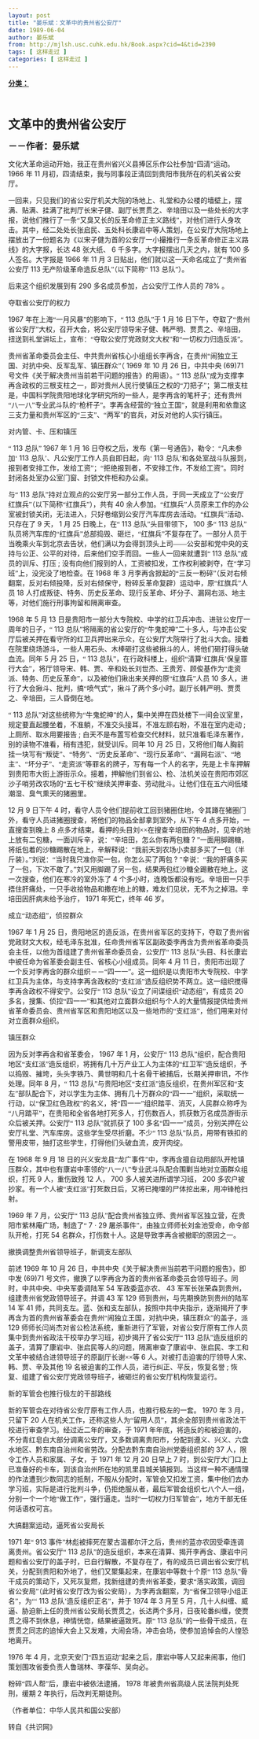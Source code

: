 ```yaml
---
layout: post
title: "晏乐斌：文革中的贵州省公安厅"
date: 1989-06-04
author: 晏乐斌
from: http://mjlsh.usc.cuhk.edu.hk/Book.aspx?cid=4&tid=2390
tags: [ 这样走过 ]
categories: [ 这样走过 ]
---
```


<div style="margin: 15px 10px 10px 0px;">
 <div>
  <span id="ctl00_ContentPlaceHolder1_chapter1_SubjectLabel" style="font-weight:bold;text-decoration:underline;">
   分类：
  </span>
 </div>
 <!--[if gte mso 9]><xml>
 <o:OfficeDocumentSettings>
  <o:AllowPNG/>
 </o:OfficeDocumentSettings>
</xml><![endif]-->
 <!--[if gte mso 9]><xml>
 <w:WordDocument>
  <w:View>Normal</w:View>
  <w:Zoom>0</w:Zoom>
  <w:TrackMoves/>
  <w:TrackFormatting/>
  <w:PunctuationKerning/>
  <w:ValidateAgainstSchemas/>
  <w:SaveIfXMLInvalid>false</w:SaveIfXMLInvalid>
  <w:IgnoreMixedContent>false</w:IgnoreMixedContent>
  <w:AlwaysShowPlaceholderText>false</w:AlwaysShowPlaceholderText>
  <w:DoNotPromoteQF/>
  <w:LidThemeOther>EN-US</w:LidThemeOther>
  <w:LidThemeAsian>JA</w:LidThemeAsian>
  <w:LidThemeComplexScript>X-NONE</w:LidThemeComplexScript>
  <w:Compatibility>
   <w:BreakWrappedTables/>
   <w:SnapToGridInCell/>
   <w:WrapTextWithPunct/>
   <w:UseAsianBreakRules/>
   <w:DontGrowAutofit/>
   <w:SplitPgBreakAndParaMark/>
   <w:EnableOpenTypeKerning/>
   <w:DontFlipMirrorIndents/>
   <w:OverrideTableStyleHps/>
   <w:UseFELayout/>
  </w:Compatibility>
  <m:mathPr>
   <m:mathFont m:val="Cambria Math"/>
   <m:brkBin m:val="before"/>
   <m:brkBinSub m:val="&#45;-"/>
   <m:smallFrac m:val="off"/>
   <m:dispDef/>
   <m:lMargin m:val="0"/>
   <m:rMargin m:val="0"/>
   <m:defJc m:val="centerGroup"/>
   <m:wrapIndent m:val="1440"/>
   <m:intLim m:val="subSup"/>
   <m:naryLim m:val="undOvr"/>
  </m:mathPr></w:WordDocument>
</xml><![endif]-->
 <!--[if gte mso 9]><xml>
 <w:LatentStyles DefLockedState="false" DefUnhideWhenUsed="true"
  DefSemiHidden="true" DefQFormat="false" DefPriority="99"
  LatentStyleCount="276">
  <w:LsdException Locked="false" Priority="0" SemiHidden="false"
   UnhideWhenUsed="false" QFormat="true" Name="Normal"/>
  <w:LsdException Locked="false" Priority="9" SemiHidden="false"
   UnhideWhenUsed="false" QFormat="true" Name="heading 1"/>
  <w:LsdException Locked="false" Priority="9" QFormat="true" Name="heading 2"/>
  <w:LsdException Locked="false" Priority="9" QFormat="true" Name="heading 3"/>
  <w:LsdException Locked="false" Priority="9" QFormat="true" Name="heading 4"/>
  <w:LsdException Locked="false" Priority="9" QFormat="true" Name="heading 5"/>
  <w:LsdException Locked="false" Priority="9" QFormat="true" Name="heading 6"/>
  <w:LsdException Locked="false" Priority="9" QFormat="true" Name="heading 7"/>
  <w:LsdException Locked="false" Priority="9" QFormat="true" Name="heading 8"/>
  <w:LsdException Locked="false" Priority="9" QFormat="true" Name="heading 9"/>
  <w:LsdException Locked="false" Priority="39" Name="toc 1"/>
  <w:LsdException Locked="false" Priority="39" Name="toc 2"/>
  <w:LsdException Locked="false" Priority="39" Name="toc 3"/>
  <w:LsdException Locked="false" Priority="39" Name="toc 4"/>
  <w:LsdException Locked="false" Priority="39" Name="toc 5"/>
  <w:LsdException Locked="false" Priority="39" Name="toc 6"/>
  <w:LsdException Locked="false" Priority="39" Name="toc 7"/>
  <w:LsdException Locked="false" Priority="39" Name="toc 8"/>
  <w:LsdException Locked="false" Priority="39" Name="toc 9"/>
  <w:LsdException Locked="false" Priority="35" QFormat="true" Name="caption"/>
  <w:LsdException Locked="false" Priority="10" SemiHidden="false"
   UnhideWhenUsed="false" QFormat="true" Name="Title"/>
  <w:LsdException Locked="false" Priority="0" Name="Default Paragraph Font"/>
  <w:LsdException Locked="false" Priority="11" SemiHidden="false"
   UnhideWhenUsed="false" QFormat="true" Name="Subtitle"/>
  <w:LsdException Locked="false" Priority="22" SemiHidden="false"
   UnhideWhenUsed="false" QFormat="true" Name="Strong"/>
  <w:LsdException Locked="false" Priority="20" SemiHidden="false"
   UnhideWhenUsed="false" QFormat="true" Name="Emphasis"/>
  <w:LsdException Locked="false" Priority="59" SemiHidden="false"
   UnhideWhenUsed="false" Name="Table Grid"/>
  <w:LsdException Locked="false" UnhideWhenUsed="false" Name="Placeholder Text"/>
  <w:LsdException Locked="false" Priority="1" SemiHidden="false"
   UnhideWhenUsed="false" QFormat="true" Name="No Spacing"/>
  <w:LsdException Locked="false" Priority="60" SemiHidden="false"
   UnhideWhenUsed="false" Name="Light Shading"/>
  <w:LsdException Locked="false" Priority="61" SemiHidden="false"
   UnhideWhenUsed="false" Name="Light List"/>
  <w:LsdException Locked="false" Priority="62" SemiHidden="false"
   UnhideWhenUsed="false" Name="Light Grid"/>
  <w:LsdException Locked="false" Priority="63" SemiHidden="false"
   UnhideWhenUsed="false" Name="Medium Shading 1"/>
  <w:LsdException Locked="false" Priority="64" SemiHidden="false"
   UnhideWhenUsed="false" Name="Medium Shading 2"/>
  <w:LsdException Locked="false" Priority="65" SemiHidden="false"
   UnhideWhenUsed="false" Name="Medium List 1"/>
  <w:LsdException Locked="false" Priority="66" SemiHidden="false"
   UnhideWhenUsed="false" Name="Medium List 2"/>
  <w:LsdException Locked="false" Priority="67" SemiHidden="false"
   UnhideWhenUsed="false" Name="Medium Grid 1"/>
  <w:LsdException Locked="false" Priority="68" SemiHidden="false"
   UnhideWhenUsed="false" Name="Medium Grid 2"/>
  <w:LsdException Locked="false" Priority="69" SemiHidden="false"
   UnhideWhenUsed="false" Name="Medium Grid 3"/>
  <w:LsdException Locked="false" Priority="70" SemiHidden="false"
   UnhideWhenUsed="false" Name="Dark List"/>
  <w:LsdException Locked="false" Priority="71" SemiHidden="false"
   UnhideWhenUsed="false" Name="Colorful Shading"/>
  <w:LsdException Locked="false" Priority="72" SemiHidden="false"
   UnhideWhenUsed="false" Name="Colorful List"/>
  <w:LsdException Locked="false" Priority="73" SemiHidden="false"
   UnhideWhenUsed="false" Name="Colorful Grid"/>
  <w:LsdException Locked="false" Priority="60" SemiHidden="false"
   UnhideWhenUsed="false" Name="Light Shading Accent 1"/>
  <w:LsdException Locked="false" Priority="61" SemiHidden="false"
   UnhideWhenUsed="false" Name="Light List Accent 1"/>
  <w:LsdException Locked="false" Priority="62" SemiHidden="false"
   UnhideWhenUsed="false" Name="Light Grid Accent 1"/>
  <w:LsdException Locked="false" Priority="63" SemiHidden="false"
   UnhideWhenUsed="false" Name="Medium Shading 1 Accent 1"/>
  <w:LsdException Locked="false" Priority="64" SemiHidden="false"
   UnhideWhenUsed="false" Name="Medium Shading 2 Accent 1"/>
  <w:LsdException Locked="false" Priority="65" SemiHidden="false"
   UnhideWhenUsed="false" Name="Medium List 1 Accent 1"/>
  <w:LsdException Locked="false" UnhideWhenUsed="false" Name="Revision"/>
  <w:LsdException Locked="false" Priority="34" SemiHidden="false"
   UnhideWhenUsed="false" QFormat="true" Name="List Paragraph"/>
  <w:LsdException Locked="false" Priority="29" SemiHidden="false"
   UnhideWhenUsed="false" QFormat="true" Name="Quote"/>
  <w:LsdException Locked="false" Priority="30" SemiHidden="false"
   UnhideWhenUsed="false" QFormat="true" Name="Intense Quote"/>
  <w:LsdException Locked="false" Priority="66" SemiHidden="false"
   UnhideWhenUsed="false" Name="Medium List 2 Accent 1"/>
  <w:LsdException Locked="false" Priority="67" SemiHidden="false"
   UnhideWhenUsed="false" Name="Medium Grid 1 Accent 1"/>
  <w:LsdException Locked="false" Priority="68" SemiHidden="false"
   UnhideWhenUsed="false" Name="Medium Grid 2 Accent 1"/>
  <w:LsdException Locked="false" Priority="69" SemiHidden="false"
   UnhideWhenUsed="false" Name="Medium Grid 3 Accent 1"/>
  <w:LsdException Locked="false" Priority="70" SemiHidden="false"
   UnhideWhenUsed="false" Name="Dark List Accent 1"/>
  <w:LsdException Locked="false" Priority="71" SemiHidden="false"
   UnhideWhenUsed="false" Name="Colorful Shading Accent 1"/>
  <w:LsdException Locked="false" Priority="72" SemiHidden="false"
   UnhideWhenUsed="false" Name="Colorful List Accent 1"/>
  <w:LsdException Locked="false" Priority="73" SemiHidden="false"
   UnhideWhenUsed="false" Name="Colorful Grid Accent 1"/>
  <w:LsdException Locked="false" Priority="60" SemiHidden="false"
   UnhideWhenUsed="false" Name="Light Shading Accent 2"/>
  <w:LsdException Locked="false" Priority="61" SemiHidden="false"
   UnhideWhenUsed="false" Name="Light List Accent 2"/>
  <w:LsdException Locked="false" Priority="62" SemiHidden="false"
   UnhideWhenUsed="false" Name="Light Grid Accent 2"/>
  <w:LsdException Locked="false" Priority="63" SemiHidden="false"
   UnhideWhenUsed="false" Name="Medium Shading 1 Accent 2"/>
  <w:LsdException Locked="false" Priority="64" SemiHidden="false"
   UnhideWhenUsed="false" Name="Medium Shading 2 Accent 2"/>
  <w:LsdException Locked="false" Priority="65" SemiHidden="false"
   UnhideWhenUsed="false" Name="Medium List 1 Accent 2"/>
  <w:LsdException Locked="false" Priority="66" SemiHidden="false"
   UnhideWhenUsed="false" Name="Medium List 2 Accent 2"/>
  <w:LsdException Locked="false" Priority="67" SemiHidden="false"
   UnhideWhenUsed="false" Name="Medium Grid 1 Accent 2"/>
  <w:LsdException Locked="false" Priority="68" SemiHidden="false"
   UnhideWhenUsed="false" Name="Medium Grid 2 Accent 2"/>
  <w:LsdException Locked="false" Priority="69" SemiHidden="false"
   UnhideWhenUsed="false" Name="Medium Grid 3 Accent 2"/>
  <w:LsdException Locked="false" Priority="70" SemiHidden="false"
   UnhideWhenUsed="false" Name="Dark List Accent 2"/>
  <w:LsdException Locked="false" Priority="71" SemiHidden="false"
   UnhideWhenUsed="false" Name="Colorful Shading Accent 2"/>
  <w:LsdException Locked="false" Priority="72" SemiHidden="false"
   UnhideWhenUsed="false" Name="Colorful List Accent 2"/>
  <w:LsdException Locked="false" Priority="73" SemiHidden="false"
   UnhideWhenUsed="false" Name="Colorful Grid Accent 2"/>
  <w:LsdException Locked="false" Priority="60" SemiHidden="false"
   UnhideWhenUsed="false" Name="Light Shading Accent 3"/>
  <w:LsdException Locked="false" Priority="61" SemiHidden="false"
   UnhideWhenUsed="false" Name="Light List Accent 3"/>
  <w:LsdException Locked="false" Priority="62" SemiHidden="false"
   UnhideWhenUsed="false" Name="Light Grid Accent 3"/>
  <w:LsdException Locked="false" Priority="63" SemiHidden="false"
   UnhideWhenUsed="false" Name="Medium Shading 1 Accent 3"/>
  <w:LsdException Locked="false" Priority="64" SemiHidden="false"
   UnhideWhenUsed="false" Name="Medium Shading 2 Accent 3"/>
  <w:LsdException Locked="false" Priority="65" SemiHidden="false"
   UnhideWhenUsed="false" Name="Medium List 1 Accent 3"/>
  <w:LsdException Locked="false" Priority="66" SemiHidden="false"
   UnhideWhenUsed="false" Name="Medium List 2 Accent 3"/>
  <w:LsdException Locked="false" Priority="67" SemiHidden="false"
   UnhideWhenUsed="false" Name="Medium Grid 1 Accent 3"/>
  <w:LsdException Locked="false" Priority="68" SemiHidden="false"
   UnhideWhenUsed="false" Name="Medium Grid 2 Accent 3"/>
  <w:LsdException Locked="false" Priority="69" SemiHidden="false"
   UnhideWhenUsed="false" Name="Medium Grid 3 Accent 3"/>
  <w:LsdException Locked="false" Priority="70" SemiHidden="false"
   UnhideWhenUsed="false" Name="Dark List Accent 3"/>
  <w:LsdException Locked="false" Priority="71" SemiHidden="false"
   UnhideWhenUsed="false" Name="Colorful Shading Accent 3"/>
  <w:LsdException Locked="false" Priority="72" SemiHidden="false"
   UnhideWhenUsed="false" Name="Colorful List Accent 3"/>
  <w:LsdException Locked="false" Priority="73" SemiHidden="false"
   UnhideWhenUsed="false" Name="Colorful Grid Accent 3"/>
  <w:LsdException Locked="false" Priority="60" SemiHidden="false"
   UnhideWhenUsed="false" Name="Light Shading Accent 4"/>
  <w:LsdException Locked="false" Priority="61" SemiHidden="false"
   UnhideWhenUsed="false" Name="Light List Accent 4"/>
  <w:LsdException Locked="false" Priority="62" SemiHidden="false"
   UnhideWhenUsed="false" Name="Light Grid Accent 4"/>
  <w:LsdException Locked="false" Priority="63" SemiHidden="false"
   UnhideWhenUsed="false" Name="Medium Shading 1 Accent 4"/>
  <w:LsdException Locked="false" Priority="64" SemiHidden="false"
   UnhideWhenUsed="false" Name="Medium Shading 2 Accent 4"/>
  <w:LsdException Locked="false" Priority="65" SemiHidden="false"
   UnhideWhenUsed="false" Name="Medium List 1 Accent 4"/>
  <w:LsdException Locked="false" Priority="66" SemiHidden="false"
   UnhideWhenUsed="false" Name="Medium List 2 Accent 4"/>
  <w:LsdException Locked="false" Priority="67" SemiHidden="false"
   UnhideWhenUsed="false" Name="Medium Grid 1 Accent 4"/>
  <w:LsdException Locked="false" Priority="68" SemiHidden="false"
   UnhideWhenUsed="false" Name="Medium Grid 2 Accent 4"/>
  <w:LsdException Locked="false" Priority="69" SemiHidden="false"
   UnhideWhenUsed="false" Name="Medium Grid 3 Accent 4"/>
  <w:LsdException Locked="false" Priority="70" SemiHidden="false"
   UnhideWhenUsed="false" Name="Dark List Accent 4"/>
  <w:LsdException Locked="false" Priority="71" SemiHidden="false"
   UnhideWhenUsed="false" Name="Colorful Shading Accent 4"/>
  <w:LsdException Locked="false" Priority="72" SemiHidden="false"
   UnhideWhenUsed="false" Name="Colorful List Accent 4"/>
  <w:LsdException Locked="false" Priority="73" SemiHidden="false"
   UnhideWhenUsed="false" Name="Colorful Grid Accent 4"/>
  <w:LsdException Locked="false" Priority="60" SemiHidden="false"
   UnhideWhenUsed="false" Name="Light Shading Accent 5"/>
  <w:LsdException Locked="false" Priority="61" SemiHidden="false"
   UnhideWhenUsed="false" Name="Light List Accent 5"/>
  <w:LsdException Locked="false" Priority="62" SemiHidden="false"
   UnhideWhenUsed="false" Name="Light Grid Accent 5"/>
  <w:LsdException Locked="false" Priority="63" SemiHidden="false"
   UnhideWhenUsed="false" Name="Medium Shading 1 Accent 5"/>
  <w:LsdException Locked="false" Priority="64" SemiHidden="false"
   UnhideWhenUsed="false" Name="Medium Shading 2 Accent 5"/>
  <w:LsdException Locked="false" Priority="65" SemiHidden="false"
   UnhideWhenUsed="false" Name="Medium List 1 Accent 5"/>
  <w:LsdException Locked="false" Priority="66" SemiHidden="false"
   UnhideWhenUsed="false" Name="Medium List 2 Accent 5"/>
  <w:LsdException Locked="false" Priority="67" SemiHidden="false"
   UnhideWhenUsed="false" Name="Medium Grid 1 Accent 5"/>
  <w:LsdException Locked="false" Priority="68" SemiHidden="false"
   UnhideWhenUsed="false" Name="Medium Grid 2 Accent 5"/>
  <w:LsdException Locked="false" Priority="69" SemiHidden="false"
   UnhideWhenUsed="false" Name="Medium Grid 3 Accent 5"/>
  <w:LsdException Locked="false" Priority="70" SemiHidden="false"
   UnhideWhenUsed="false" Name="Dark List Accent 5"/>
  <w:LsdException Locked="false" Priority="71" SemiHidden="false"
   UnhideWhenUsed="false" Name="Colorful Shading Accent 5"/>
  <w:LsdException Locked="false" Priority="72" SemiHidden="false"
   UnhideWhenUsed="false" Name="Colorful List Accent 5"/>
  <w:LsdException Locked="false" Priority="73" SemiHidden="false"
   UnhideWhenUsed="false" Name="Colorful Grid Accent 5"/>
  <w:LsdException Locked="false" Priority="60" SemiHidden="false"
   UnhideWhenUsed="false" Name="Light Shading Accent 6"/>
  <w:LsdException Locked="false" Priority="61" SemiHidden="false"
   UnhideWhenUsed="false" Name="Light List Accent 6"/>
  <w:LsdException Locked="false" Priority="62" SemiHidden="false"
   UnhideWhenUsed="false" Name="Light Grid Accent 6"/>
  <w:LsdException Locked="false" Priority="63" SemiHidden="false"
   UnhideWhenUsed="false" Name="Medium Shading 1 Accent 6"/>
  <w:LsdException Locked="false" Priority="64" SemiHidden="false"
   UnhideWhenUsed="false" Name="Medium Shading 2 Accent 6"/>
  <w:LsdException Locked="false" Priority="65" SemiHidden="false"
   UnhideWhenUsed="false" Name="Medium List 1 Accent 6"/>
  <w:LsdException Locked="false" Priority="66" SemiHidden="false"
   UnhideWhenUsed="false" Name="Medium List 2 Accent 6"/>
  <w:LsdException Locked="false" Priority="67" SemiHidden="false"
   UnhideWhenUsed="false" Name="Medium Grid 1 Accent 6"/>
  <w:LsdException Locked="false" Priority="68" SemiHidden="false"
   UnhideWhenUsed="false" Name="Medium Grid 2 Accent 6"/>
  <w:LsdException Locked="false" Priority="69" SemiHidden="false"
   UnhideWhenUsed="false" Name="Medium Grid 3 Accent 6"/>
  <w:LsdException Locked="false" Priority="70" SemiHidden="false"
   UnhideWhenUsed="false" Name="Dark List Accent 6"/>
  <w:LsdException Locked="false" Priority="71" SemiHidden="false"
   UnhideWhenUsed="false" Name="Colorful Shading Accent 6"/>
  <w:LsdException Locked="false" Priority="72" SemiHidden="false"
   UnhideWhenUsed="false" Name="Colorful List Accent 6"/>
  <w:LsdException Locked="false" Priority="73" SemiHidden="false"
   UnhideWhenUsed="false" Name="Colorful Grid Accent 6"/>
  <w:LsdException Locked="false" Priority="19" SemiHidden="false"
   UnhideWhenUsed="false" QFormat="true" Name="Subtle Emphasis"/>
  <w:LsdException Locked="false" Priority="21" SemiHidden="false"
   UnhideWhenUsed="false" QFormat="true" Name="Intense Emphasis"/>
  <w:LsdException Locked="false" Priority="31" SemiHidden="false"
   UnhideWhenUsed="false" QFormat="true" Name="Subtle Reference"/>
  <w:LsdException Locked="false" Priority="32" SemiHidden="false"
   UnhideWhenUsed="false" QFormat="true" Name="Intense Reference"/>
  <w:LsdException Locked="false" Priority="33" SemiHidden="false"
   UnhideWhenUsed="false" QFormat="true" Name="Book Title"/>
  <w:LsdException Locked="false" Priority="37" Name="Bibliography"/>
  <w:LsdException Locked="false" Priority="39" QFormat="true" Name="TOC Heading"/>
 </w:LatentStyles>
</xml><![endif]-->
 <!--[if gte mso 10]>
<style>
 /* Style Definitions */
table.MsoNormalTable
	{mso-style-name:"Table Normal";
	mso-tstyle-rowband-size:0;
	mso-tstyle-colband-size:0;
	mso-style-noshow:yes;
	mso-style-priority:99;
	mso-style-parent:"";
	mso-padding-alt:0in 5.4pt 0in 5.4pt;
	mso-para-margin:0in;
	mso-para-margin-bottom:.0001pt;
	mso-pagination:widow-orphan;
	font-size:10.0pt;
	font-family:"Times New Roman";}
</style>
<![endif]-->
 <!--StartFragment-->
 <p class="MsoNormal">
  <b>
   <span lang="ZH-CN" style='font-family:宋体;mso-ascii-font-family:
"Times New Roman"'>
    <font size="5">
     <br/>
    </font>
   </span>
  </b>
 </p>
 <p class="MsoNormal">
  <b>
   <span lang="ZH-CN" style='font-family:宋体;mso-ascii-font-family:
"Times New Roman"'>
    <font size="5">
     文革中的贵州省公安厅
    </font>
   </span>
   <o:p>
   </o:p>
  </b>
 </p>
 <p class="MsoNormal">
  <b>
   <span lang="ZH-CN" style='font-family:宋体;mso-ascii-font-family:
"Times New Roman"'>
    <font size="4">
     －－作者：晏乐斌
    </font>
   </span>
   <o:p>
   </o:p>
  </b>
 </p>
 <p class="MsoNormal">
  <o:p>
  </o:p>
 </p>
 <p class="MsoNormal">
  <span lang="ZH-CN" style='font-family:宋体;mso-ascii-font-family:
"Times New Roman"'>
   文化大革命运动开始，我正在贵州省兴义县捧区乐作公社参加“四清”运动。
  </span>
  1966
  <span lang="ZH-CN" style='font-family:宋体;mso-ascii-font-family:"Times New Roman"'>
   年
  </span>
  11
  <span lang="ZH-CN" style='font-family:宋体;mso-ascii-font-family:"Times New Roman"'>
   月初，四清结束，我与同事段正清回到贵阳市我所在的机关省公安厅。
  </span>
  <o:p>
  </o:p>
 </p>
 <p class="MsoNormal">
  <span lang="ZH-CN" style='font-family:宋体;mso-ascii-font-family:
"Times New Roman"'>
   一回来，只见我们的省公安厅机关大院的场地上、礼堂和办公楼的墙壁上，摆满、贴满、挂满了批判厅长宋子健、副厅长贾贯之、辛培田以及一些处长的大字报，说他们推行了一条“又臭又长的反革命修正主义路线”，对他们进行人身攻击。其中，经二处处长张启民、五处科长康岩中等人策划，在公安厅大院场地上摆放出了一份题名为《以宋子健为首的公安厅一小撮推行一条反革命修正主义路线》的大字报，长达
  </span>
  48
  <span lang="ZH-CN" style='font-family:宋体;mso-ascii-font-family:"Times New Roman"'>
   张大纸、
  </span>
  6
  <span lang="ZH-CN" style='font-family:宋体;mso-ascii-font-family:"Times New Roman"'>
   千多字。大字报摆出几天之内，就有
  </span>
  100
  <span lang="ZH-CN" style='font-family:宋体;mso-ascii-font-family:"Times New Roman"'>
   多人签名。大字报是
  </span>
  1966
  <span lang="ZH-CN" style='font-family:宋体;mso-ascii-font-family:"Times New Roman"'>
   年
  </span>
  11
  <span lang="ZH-CN" style='font-family:宋体;mso-ascii-font-family:"Times New Roman"'>
   月
  </span>
  3
  <span lang="ZH-CN" style='font-family:宋体;mso-ascii-font-family:"Times New Roman"'>
   日贴出，他们就以这一天命名成立了“贵州省公安厅
  </span>
  113
  <span lang="ZH-CN" style='font-family:宋体;mso-ascii-font-family:"Times New Roman"'>
   无产阶级革命造反总队”（以下简称“
  </span>
  113
  <span lang="ZH-CN" style='font-family:宋体;mso-ascii-font-family:"Times New Roman"'>
   总队”）。
  </span>
  <o:p>
  </o:p>
 </p>
 <p class="MsoNormal">
  <span lang="ZH-CN" style='font-family:宋体;mso-ascii-font-family:
"Times New Roman"'>
   后来这个组织发展到有
  </span>
  290
  <span lang="ZH-CN" style='font-family:
宋体;mso-ascii-font-family:"Times New Roman"'>
   多名成员参加，占公安厅工作人员的
  </span>
  78%
  <span lang="ZH-CN" style='font-family:宋体;mso-ascii-font-family:"Times New Roman"'>
   。
  </span>
  <o:p>
  </o:p>
 </p>
 <p class="MsoNormal">
  <span lang="ZH-CN" style='font-family:宋体;mso-ascii-font-family:
"Times New Roman"'>
   夺取省公安厅的权力
  </span>
  <o:p>
  </o:p>
 </p>
 <p class="MsoNormal">
  1967
  <span lang="ZH-CN" style='font-family:宋体;mso-ascii-font-family:
"Times New Roman"'>
   年在上海“一月风暴”的影响下，“
  </span>
  113
  <span lang="ZH-CN" style='font-family:
宋体;mso-ascii-font-family:"Times New Roman"'>
   总队”于
  </span>
  1
  <span lang="ZH-CN" style='font-family:宋体;mso-ascii-font-family:"Times New Roman"'>
   月
  </span>
  16
  <span lang="ZH-CN" style='font-family:宋体;mso-ascii-font-family:"Times New Roman"'>
   日下午，夺取了“贵州省公安厅”大权，召开大会，将公安厅领导宋子健、韩严明、贾贯之、辛培田，扭送到礼堂讲坛上，宣布：“夺取公安厅党政财文大权”和“一切权力归造反派”。
  </span>
  <o:p>
  </o:p>
 </p>
 <p class="MsoNormal">
  <span lang="ZH-CN" style='font-family:宋体;mso-ascii-font-family:
"Times New Roman"'>
   贵州省革命委员会主任、中共贵州省核心小组组长李再含，在贵州“闹独立王国、对抗中央、反军乱军、镇压群众”（
  </span>
  1969
  <span lang="ZH-CN" style='font-family:宋体;mso-ascii-font-family:"Times New Roman"'>
   年
  </span>
  10
  <span lang="ZH-CN" style='font-family:宋体;mso-ascii-font-family:"Times New Roman"'>
   月
  </span>
  26
  <span lang="ZH-CN" style='font-family:宋体;mso-ascii-font-family:"Times New Roman"'>
   日，中共中央
  </span>
  (69)71
  <span lang="ZH-CN" style='font-family:宋体;mso-ascii-font-family:"Times New Roman"'>
   号文件《关于解决贵州当前若干问题的报告》的用语）。“
  </span>
  113
  <span lang="ZH-CN" style='font-family:宋体;mso-ascii-font-family:"Times New Roman"'>
   总队”成为支撑李再含政权的三根支柱之一，即对贵州人民行使镇压之权的“刀把子”；第二根支柱是，中国科学院贵阳地球化学研究所的一些人，是李再含的笔杆子；还有贵州“八一八”专业武斗队的“枪杆子”。李再含经营的“独立王国”，就是利用和依靠这三支力量和贵州军区的“三支”、“两军”的官兵，对反对他的人实行镇压。
  </span>
  <o:p>
  </o:p>
 </p>
 <p class="MsoNormal">
  <span lang="ZH-CN" style='font-family:宋体;mso-ascii-font-family:
"Times New Roman"'>
   对内管、卡、压和镇压
  </span>
  <o:p>
  </o:p>
 </p>
 <p class="MsoNormal">
  <span lang="ZH-CN" style='font-family:宋体;mso-ascii-font-family:
"Times New Roman"'>
   “
  </span>
  113
  <span lang="ZH-CN" style='font-family:宋体;
mso-ascii-font-family:"Times New Roman"'>
   总队”
  </span>
  1967
  <span lang="ZH-CN" style='font-family:宋体;mso-ascii-font-family:"Times New Roman"'>
   年
  </span>
  1
  <span lang="ZH-CN" style='font-family:宋体;mso-ascii-font-family:"Times New Roman"'>
   月
  </span>
  16
  <span lang="ZH-CN" style='font-family:宋体;mso-ascii-font-family:"Times New Roman"'>
   日夺权之后，发布《第一号通告》，勒令：“凡未参加‘
  </span>
  113
  <span lang="ZH-CN" style='font-family:宋体;mso-ascii-font-family:"Times New Roman"'>
   总队’、凡公安厅工作人员自即日起，向‘
  </span>
  113
  <span lang="ZH-CN" style='font-family:宋体;mso-ascii-font-family:"Times New Roman"'>
   总队’和各处室战斗队报到，报到者安排工作，发给工资”；“拒绝报到者，不安排工作，不发给工资”。同时封闭各处室办公室门窗、封锁文件柜和办公桌。
  </span>
  <o:p>
  </o:p>
 </p>
 <p class="MsoNormal">
  <span lang="ZH-CN" style='font-family:宋体;mso-ascii-font-family:
"Times New Roman"'>
   与“
  </span>
  113
  <span lang="ZH-CN" style='font-family:宋体;
mso-ascii-font-family:"Times New Roman"'>
   总队”持对立观点的公安厅另一部分工作人员，于同一天成立了“公安厅红旗兵”（以下简称“红旗兵”），共有
  </span>
  40
  <span lang="ZH-CN" style='font-family:宋体;mso-ascii-font-family:"Times New Roman"'>
   余人参加。“红旗兵”人员原来工作的办公室被封锁关闭，无法进入，只好卷缩到公安厅汽车库房去活动。“红旗兵”活动、只存在了
  </span>
  9
  <span lang="ZH-CN" style='font-family:宋体;mso-ascii-font-family:"Times New Roman"'>
   天，
  </span>
  1
  <span lang="ZH-CN" style='font-family:宋体;mso-ascii-font-family:"Times New Roman"'>
   月
  </span>
  25
  <span lang="ZH-CN" style='font-family:宋体;mso-ascii-font-family:"Times New Roman"'>
   日晚上，在“
  </span>
  113
  <span lang="ZH-CN" style='font-family:宋体;mso-ascii-font-family:"Times New Roman"'>
   总队”头目带领下，
  </span>
  100
  <span lang="ZH-CN" style='font-family:宋体;mso-ascii-font-family:"Times New Roman"'>
   多“
  </span>
  113
  <span lang="ZH-CN" style='font-family:宋体;mso-ascii-font-family:"Times New Roman"'>
   总队”队员将汽车库的“红旗兵”总部捣毁、砸烂，“红旗兵”不复存在了。一部分人员于当晚乘火车到北京去告状，他们满以为会得到顶头上司——公安部和党中央的支持与公正、公平的对待，后来他们空手而回。一些人一回来就遭到“
  </span>
  113
  <span lang="ZH-CN" style='font-family:宋体;mso-ascii-font-family:"Times New Roman"'>
   总队”成员的训斥、打压
  </span>
  ;
  <span lang="ZH-CN" style='font-family:宋体;mso-ascii-font-family:"Times New Roman"'>
   没有向他们报到的人，工资被扣发，工作权利被剥夺，在“学习班”上，没完没了地检查。在
  </span>
  1968
  <span lang="ZH-CN" style='font-family:宋体;mso-ascii-font-family:"Times New Roman"'>
   年
  </span>
  3
  <span lang="ZH-CN" style='font-family:宋体;mso-ascii-font-family:"Times New Roman"'>
   月李再含掀起的“三反一粉碎”（反对右倾翻案，反对右倾投降，反对右倾保守，粉碎反革命复辟）运动中，原“红旗兵”人员
  </span>
  18
  <span lang="ZH-CN" style='font-family:宋体;mso-ascii-font-family:"Times New Roman"'>
   人打成叛徒、特务、历史反革命、现行反革命、坏分子、漏网右派、地主等，对他们施行刑事拘留和隔离审查。
  </span>
  <o:p>
  </o:p>
 </p>
 <p class="MsoNormal">
  1968
  <span lang="ZH-CN" style='font-family:宋体;mso-ascii-font-family:
"Times New Roman"'>
   年
  </span>
  5
  <span lang="ZH-CN" style='font-family:宋体;mso-ascii-font-family:
"Times New Roman"'>
   月
  </span>
  13
  <span lang="ZH-CN" style='font-family:宋体;mso-ascii-font-family:
"Times New Roman"'>
   日是贵阳市一部分大专院校、中学的红卫兵冲击、进驻公安厅一周年的日子，“
  </span>
  113
  <span lang="ZH-CN" style='font-family:宋体;mso-ascii-font-family:"Times New Roman"'>
   总队”将隔离的省公安厅的“牛鬼蛇神”二十多人，与冲击公安厅后被关押在看守所的红卫兵押出来示众，在公安厅大院举行了批斗大会。接着在院里绕场游斗，一些人用石头、木棒砸打这些被揪斗的人，将他们砸打得头破血流。同年
  </span>
  5
  <span lang="ZH-CN" style='font-family:宋体;mso-ascii-font-family:"Times New Roman"'>
   月
  </span>
  25
  <span lang="ZH-CN" style='font-family:宋体;mso-ascii-font-family:"Times New Roman"'>
   日，“
  </span>
  113
  <span lang="ZH-CN" style='font-family:宋体;mso-ascii-font-family:"Times New Roman"'>
   总队”，在行政科楼上，组织“清算‘红旗兵’保皇罪行大会”，将厅领导宋、韩、贾、辛和处长刘世杰、王贵芳、顾俊基作为“走资派、特务、历史反革命”，以及被他们揪出来关押的原“红旗兵”人员
  </span>
  10
  <span lang="ZH-CN" style='font-family:宋体;mso-ascii-font-family:"Times New Roman"'>
   多人，进行了大会揪斗、批判，搞“喷气式”，揪斗了两个多小时。副厅长韩严明、贾贯之、辛培田，三人昏倒在地。
  </span>
  <o:p>
  </o:p>
 </p>
 <p class="MsoNormal">
  <span lang="ZH-CN" style='font-family:宋体;mso-ascii-font-family:
"Times New Roman"'>
   “
  </span>
  113
  <span lang="ZH-CN" style='font-family:宋体;
mso-ascii-font-family:"Times New Roman"'>
   总队”对这些统称为“牛鬼蛇神”的人，集中关押在四处楼下一间会议室里，规定要直起腰坐着，不准躺，不准交头接耳，不准左顾右盼，不准在室内走动
  </span>
  ;
  <span lang="ZH-CN" style='font-family:宋体;mso-ascii-font-family:"Times New Roman"'>
   上厕所、取水用要报告
  </span>
  ;
  <span lang="ZH-CN" style='font-family:宋体;mso-ascii-font-family:"Times New Roman"'>
   白天不是布置写检查交代材料，就只准看毛泽东著作，别的读物不准看，稍有违犯，就受训斥。同年
  </span>
  10
  <span lang="ZH-CN" style='font-family:宋体;mso-ascii-font-family:"Times New Roman"'>
   月
  </span>
  25
  <span lang="ZH-CN" style='font-family:宋体;mso-ascii-font-family:"Times New Roman"'>
   日，又将他们每人胸前挂一块写有“叛徒”、“特务”、“历史反革命”、“现行反革命”、“漏网右派”、“地主”、“坏分子”、“走资派”等罪名的牌子，写有每一个人的名字，先是上卡车押解到贵阳市大街上游街示众。接着，押解他们到省公、检、法机关设在贵阳市郊区沙子哨劳改农场的“五七干校”继续关押审查、劳动批斗。让他们住在五六间低矮潮湿、臭气熏天的猪圈里。
  </span>
  <o:p>
  </o:p>
 </p>
 <p class="MsoNormal">
  12
  <span lang="ZH-CN" style='font-family:宋体;mso-ascii-font-family:
"Times New Roman"'>
   月
  </span>
  9
  <span lang="ZH-CN" style='font-family:宋体;mso-ascii-font-family:
"Times New Roman"'>
   日下午
  </span>
  4
  <span lang="ZH-CN" style='font-family:宋体;
mso-ascii-font-family:"Times New Roman"'>
   时，看守人员令他们提前收工回到猪圈住地，令其蹲在猪圈门外，看守人员进猪圈搜查，将他们的物品全部拿到室外，从下午
  </span>
  4
  <span lang="ZH-CN" style='font-family:宋体;mso-ascii-font-family:"Times New Roman"'>
   点多开始，一直搜查到晚上
  </span>
  8
  <span lang="ZH-CN" style='font-family:宋体;mso-ascii-font-family:"Times New Roman"'>
   点多才结束。看押的头目刘××在搜查辛培田的物品时，见辛的地上放有二包糖，一面训斥辛，说：“辛培田，怎么你有两包糖
  </span>
  ?
  <span lang="ZH-CN" style='font-family:宋体;mso-ascii-font-family:"Times New Roman"'>
   ”一面用脚踢糖，将纸包着的沙糖踢散在地上，辛解释说：“我前天到农场小卖部多买了一包（半斤装）。”刘说：“当时我只准你买一包，你怎么买了两包
  </span>
  ?
  <span lang="ZH-CN" style='font-family:宋体;mso-ascii-font-family:"Times New Roman"'>
   ”辛说：“我的肝痛多买了一包，下次不敢了。”刘又用脚踢了另一包，结果两包红沙糖全踢散在地上。这一次搜查，他们在寒冷的室外冻了
  </span>
  4
  <span lang="ZH-CN" style='font-family:宋体;mso-ascii-font-family:"Times New Roman"'>
   个多小时，连晚饭都没有吃。辛培田一只手捂住肝痛处，一只手收拾物品和撒在地上的糖，难友们见状，无不为之掉泪。辛培田因肝病未给予治疗，
  </span>
  1971
  <span lang="ZH-CN" style='font-family:宋体;mso-ascii-font-family:"Times New Roman"'>
   年死亡，终年
  </span>
  46
  <span lang="ZH-CN" style='font-family:宋体;mso-ascii-font-family:"Times New Roman"'>
   岁。
  </span>
  <o:p>
  </o:p>
 </p>
 <p class="MsoNormal">
  <span lang="ZH-CN" style='font-family:宋体;mso-ascii-font-family:
"Times New Roman"'>
   成立“动态组”，侦控群众
  </span>
  <o:p>
  </o:p>
 </p>
 <p class="MsoNormal">
  1967
  <span lang="ZH-CN" style='font-family:宋体;mso-ascii-font-family:
"Times New Roman"'>
   年
  </span>
  1
  <span lang="ZH-CN" style='font-family:宋体;mso-ascii-font-family:
"Times New Roman"'>
   月
  </span>
  25
  <span lang="ZH-CN" style='font-family:宋体;mso-ascii-font-family:
"Times New Roman"'>
   日，贵阳地区的造反派，在贵州省军区的支持下，夺取了贵州省党政财文大权，经毛泽东批准，任命贵州省军区副政委李再含为贵州省革命委员会主任，以他为首组建了贵州省革命委员会，公安厅“
  </span>
  113
  <span lang="ZH-CN" style='font-family:宋体;mso-ascii-font-family:"Times New Roman"'>
   总队”头目、科长康岩中被任命为省革委会副主任、省核心小组成员。同年
  </span>
  4
  <span lang="ZH-CN" style='font-family:宋体;mso-ascii-font-family:"Times New Roman"'>
   月
  </span>
  11
  <span lang="ZH-CN" style='font-family:宋体;mso-ascii-font-family:"Times New Roman"'>
   日，贵阳市出现了一个反对李再含的群众组织－－“四一一”。这一组织是以贵阳市大专院校、中学红卫兵为主体，与支持李再含政权的“支红派”造反组织势不两立。这一组织搅得李再含政权不得安宁。公安厅“
  </span>
  113
  <span lang="ZH-CN" style='font-family:宋体;mso-ascii-font-family:"Times New Roman"'>
   总队”设立了间谍组织“动态组”，有成员
  </span>
  20
  <span lang="ZH-CN" style='font-family:宋体;mso-ascii-font-family:"Times New Roman"'>
   多名，搜集、侦控“四一一”和其他对立面群众组织与个人的大量情报提供给贵州省革命委员会、贵州省军区和贵阳地区以及一些地市的“支红派”，他们用来对付对立面群众组织。
  </span>
  <o:p>
  </o:p>
 </p>
 <p class="MsoNormal">
  <span lang="ZH-CN" style='font-family:宋体;mso-ascii-font-family:
"Times New Roman"'>
   镇压群众
  </span>
  <o:p>
  </o:p>
 </p>
 <p class="MsoNormal">
  <span lang="ZH-CN" style='font-family:宋体;mso-ascii-font-family:
"Times New Roman"'>
   因为反对李再含和省革委会，
  </span>
  1967
  <span lang="ZH-CN" style='font-family:
宋体;mso-ascii-font-family:"Times New Roman"'>
   年
  </span>
  1
  <span lang="ZH-CN" style='font-family:宋体;mso-ascii-font-family:"Times New Roman"'>
   月，公安厅“
  </span>
  113
  <span lang="ZH-CN" style='font-family:宋体;mso-ascii-font-family:"Times New Roman"'>
   总队”组织，配合贵阳地区“支红派”造反组织，将拥有几十万产业工人为主体的“红卫军”造反组织，予以捣毁、摧垮，头头李铁乃、黄世明和几十名骨干被捕后，长期关押审讯，不作处理。同年
  </span>
  8
  <span lang="ZH-CN" style='font-family:宋体;mso-ascii-font-family:"Times New Roman"'>
   月，“
  </span>
  113
  <span lang="ZH-CN" style='font-family:宋体;mso-ascii-font-family:"Times New Roman"'>
   总队”与贵阳地区“支红派”造反组织，在贵州军区和“支左”部队配合下，对以学生为主体、拥有几十万群众的“四一一”组织，采取统一行动，以“保卫红色政权”的名义，将“四一一”组织踏平、消灭，人民群众称呼为“八月踏平”，在贵阳和全省各地打死多人，打伤数百人，抓获数万名成员游街示众后被关押。公安厅“
  </span>
  113
  <span lang="ZH-CN" style='font-family:宋体;mso-ascii-font-family:"Times New Roman"'>
   总队”就抓获了
  </span>
  100
  <span lang="ZH-CN" style='font-family:宋体;mso-ascii-font-family:"Times New Roman"'>
   多名“四一一”成员，分别关押在公安厅礼堂、汽车库房。这些学生受尽折磨。不少“
  </span>
  113
  <span lang="ZH-CN" style='font-family:宋体;mso-ascii-font-family:"Times New Roman"'>
   总队”队员，用带有铁扣的警用皮带，抽打这些学生，打得他们头破血流，皮开肉绽。
  </span>
  <o:p>
  </o:p>
 </p>
 <p class="MsoNormal">
  <span lang="ZH-CN" style='font-family:宋体;mso-ascii-font-family:
"Times New Roman"'>
   在
  </span>
  1968
  <span lang="ZH-CN" style='font-family:宋体;
mso-ascii-font-family:"Times New Roman"'>
   年
  </span>
  9
  <span lang="ZH-CN" style='font-family:宋体;mso-ascii-font-family:"Times New Roman"'>
   月
  </span>
  18
  <span lang="ZH-CN" style='font-family:宋体;mso-ascii-font-family:"Times New Roman"'>
   日的兴义安龙县“龙广事件”中，李再含擅自动用部队开枪镇压群众，其中也有康岩中率领的“八一八”专业武斗队配合围剿当地对立面群众组织，打死
  </span>
  9
  <span lang="ZH-CN" style='font-family:宋体;mso-ascii-font-family:"Times New Roman"'>
   人，重伤致残
  </span>
  12
  <span lang="ZH-CN" style='font-family:宋体;mso-ascii-font-family:"Times New Roman"'>
   人，
  </span>
  700
  <span lang="ZH-CN" style='font-family:宋体;mso-ascii-font-family:"Times New Roman"'>
   多人被关进所谓学习班，
  </span>
  200
  <span lang="ZH-CN" style='font-family:宋体;mso-ascii-font-family:"Times New Roman"'>
   多农户被抄家。有一个人被“支红派”打死数日后，又将已掩埋的尸体挖出来，用冲锋枪扫射。
  </span>
  <o:p>
  </o:p>
 </p>
 <p class="MsoNormal">
  1969
  <span lang="ZH-CN" style='font-family:宋体;mso-ascii-font-family:
"Times New Roman"'>
   年
  </span>
  7
  <span lang="ZH-CN" style='font-family:宋体;mso-ascii-font-family:
"Times New Roman"'>
   月，公安厅“
  </span>
  113
  <span lang="ZH-CN" style='font-family:宋体;
mso-ascii-font-family:"Times New Roman"'>
   总队”配合贵州省独立师、贵州省军区独立营，在贵阳市紫林庵广场，制造了“
  </span>
  7
  <span lang="ZH-CN" style='font-family:宋体;mso-ascii-font-family:"Times New Roman"'>
   ·
  </span>
  29
  <span lang="ZH-CN" style='font-family:宋体;mso-ascii-font-family:"Times New Roman"'>
   屠杀事件”，由独立师师长刘金池受命，命令部队开枪，打死
  </span>
  54
  <span lang="ZH-CN" style='font-family:宋体;mso-ascii-font-family:"Times New Roman"'>
   名群众，打伤数十人。这是导致李再含被撤职的原因之一。
  </span>
  <o:p>
  </o:p>
 </p>
 <p class="MsoNormal">
  <span lang="ZH-CN" style='font-family:宋体;mso-ascii-font-family:
"Times New Roman"'>
   撤换调整贵州省领导班子，新调支左部队
  </span>
  <o:p>
  </o:p>
 </p>
 <p class="MsoNormal">
  <span lang="ZH-CN" style='font-family:宋体;mso-ascii-font-family:
"Times New Roman"'>
   前述
  </span>
  1969
  <span lang="ZH-CN" style='font-family:宋体;
mso-ascii-font-family:"Times New Roman"'>
   年
  </span>
  10
  <span lang="ZH-CN" style='font-family:宋体;mso-ascii-font-family:"Times New Roman"'>
   月
  </span>
  26
  <span lang="ZH-CN" style='font-family:宋体;mso-ascii-font-family:"Times New Roman"'>
   日，中共中央《关于解决贵州当前若干问题的报告》，即中发
  </span>
  (69)71
  <span lang="ZH-CN" style='font-family:宋体;mso-ascii-font-family:"Times New Roman"'>
   号文件，撤换了以李再含为首的贵州省革命委员会领导班子。同时，中共中央、中央军委调陆军
  </span>
  54
  <span lang="ZH-CN" style='font-family:宋体;mso-ascii-font-family:"Times New Roman"'>
   军政委蓝亦农、
  </span>
  43
  <span lang="ZH-CN" style='font-family:宋体;mso-ascii-font-family:"Times New Roman"'>
   军军长张荣森到贵州，组建贵州省党政领导班子。并调
  </span>
  43
  <span lang="ZH-CN" style='font-family:宋体;mso-ascii-font-family:"Times New Roman"'>
   军
  </span>
  129
  <span lang="ZH-CN" style='font-family:宋体;mso-ascii-font-family:"Times New Roman"'>
   师到贵州，与先期换防到贵州的陆军
  </span>
  14
  <span lang="ZH-CN" style='font-family:宋体;mso-ascii-font-family:"Times New Roman"'>
   军
  </span>
  41
  <span lang="ZH-CN" style='font-family:宋体;mso-ascii-font-family:"Times New Roman"'>
   师，共同支左。蓝、张和支左部队，按照中共中央指示，逐渐揭开了李再含为首的贵州省革委会在贵州“闹独立王国，对抗中央，镇压群众”的盖子，派
  </span>
  129
  <span lang="ZH-CN" style='font-family:宋体;mso-ascii-font-family:"Times New Roman"'>
   师师长闫尚杰对省公检法系统，重新进行了军管，对省公安厅原有工作人员集中到贵州省政法干校举办学习班，初步揭开了省公安厅“
  </span>
  113
  <span lang="ZH-CN" style='font-family:宋体;mso-ascii-font-family:"Times New Roman"'>
   总队”造反组织的盖子，清算了康岩中、张启民等人的问题，隔离审查了康岩中、张启民、李工和文革中被结合进领导班子的原副厅长谢××等
  </span>
  6
  <span lang="ZH-CN" style='font-family:宋体;mso-ascii-font-family:"Times New Roman"'>
   人。对被打击迫害的厅领导人宋、韩、贾、辛及其他
  </span>
  19
  <span lang="ZH-CN" style='font-family:宋体;mso-ascii-font-family:"Times New Roman"'>
   名被迫害的工作人员，进行纠正、平反，恢复名誉
  </span>
  ;
  <span lang="ZH-CN" style='font-family:宋体;mso-ascii-font-family:"Times New Roman"'>
   恢复、组建了省公安厅党政领导班子，被砸烂的省公安厅机构恢复运行。
  </span>
  <o:p>
  </o:p>
 </p>
 <p class="MsoNormal">
  <span lang="ZH-CN" style='font-family:宋体;mso-ascii-font-family:
"Times New Roman"'>
   新的军管会也推行极左的干部路线
  </span>
  <o:p>
  </o:p>
 </p>
 <p class="MsoNormal">
  <span lang="ZH-CN" style='font-family:宋体;mso-ascii-font-family:
"Times New Roman"'>
   新的军管会在对待省公安厅原有工作人员，也推行极左的一套。
  </span>
  1970
  <span lang="ZH-CN" style='font-family:宋体;mso-ascii-font-family:"Times New Roman"'>
   年
  </span>
  3
  <span lang="ZH-CN" style='font-family:宋体;mso-ascii-font-family:"Times New Roman"'>
   月，只留下
  </span>
  20
  <span lang="ZH-CN" style='font-family:宋体;mso-ascii-font-family:"Times New Roman"'>
   人在机关工作，还称这些人为“留用人员”，其余全部到贵州省政法干校进行审查学习。经过近二年的审查，于
  </span>
  1971
  <span lang="ZH-CN" style='font-family:宋体;mso-ascii-font-family:"Times New Roman"'>
   年年底，将造反的和被迫害的，不分青红皂白大部分调离公安厅，又多数调离贵阳市，分配到遵义、兴义、六盘水地区、黔东南自治州和省劳改。分配去黔东南自治州党委组织部的
  </span>
  37
  <span lang="ZH-CN" style='font-family:宋体;mso-ascii-font-family:"Times New Roman"'>
   人，限令工作人员和家属、子女，于
  </span>
  1971
  <span lang="ZH-CN" style='font-family:宋体;mso-ascii-font-family:"Times New Roman"'>
   年
  </span>
  12
  <span lang="ZH-CN" style='font-family:宋体;mso-ascii-font-family:"Times New Roman"'>
   月
  </span>
  20
  <span lang="ZH-CN" style='font-family:宋体;mso-ascii-font-family:"Times New Roman"'>
   日早上
  </span>
  7
  <span lang="ZH-CN" style='font-family:宋体;mso-ascii-font-family:"Times New Roman"'>
   时，到公安厅大门口上已准备好的卡车，到该自治州所在地的凯里县城关镇报到。当这样一种不通情理的作法遭到少数同志的抵制，不服从分配时，军管会又扣发工资，集中他们去办学习班，实际是进行批判斗争，仍拒绝服从者，最后军管会组织七八个人一组，分别一个一个地“做工作”，强行逼走。当时“一切权力归军管会”，地方干部无任何话语权可言。
  </span>
  <o:p>
  </o:p>
 </p>
 <p class="MsoNormal">
  <span lang="ZH-CN" style='font-family:宋体;mso-ascii-font-family:
"Times New Roman"'>
   大搞翻案运动，逼死省公安局长
  </span>
  <o:p>
  </o:p>
 </p>
 <p class="MsoNormal">
  1971
  <span lang="ZH-CN" style='font-family:宋体;mso-ascii-font-family:
"Times New Roman"'>
   年“
  </span>
  913
  <span lang="ZH-CN" style='font-family:宋体;
mso-ascii-font-family:"Times New Roman"'>
   事件”林彪被摔死在蒙古温都尔汗之后，贵州的蓝亦农因受牵连调离贵州。省公安厅“
  </span>
  113
  <span lang="ZH-CN" style='font-family:宋体;mso-ascii-font-family:"Times New Roman"'>
   总队”的造反组织，本来在清算、揭开李再含、康岩中问题和省公安厅的盖子时，已自行解散，不复存在了，有的成员已调出省公安厅机关，分配到贵阳和外地了，他们又聚集起来，在康岩中等数十个原“
  </span>
  113
  <span lang="ZH-CN" style='font-family:宋体;mso-ascii-font-family:"Times New Roman"'>
   总队”骨干成员的策动下，又死灰复燃，找新组建的贵州省革委，要求“落实政策，调回省公安局”（此时省公安厅改为省公安局），为李再含翻案，为“省保卫领导小组正名”，为“‘
  </span>
  113
  <span lang="ZH-CN" style='font-family:宋体;mso-ascii-font-family:"Times New Roman"'>
   总队’造反组织正名”，并于
  </span>
  1974
  <span lang="ZH-CN" style='font-family:宋体;mso-ascii-font-family:"Times New Roman"'>
   年
  </span>
  3
  <span lang="ZH-CN" style='font-family:宋体;mso-ascii-font-family:"Times New Roman"'>
   月至
  </span>
  5
  <span lang="ZH-CN" style='font-family:宋体;mso-ascii-font-family:"Times New Roman"'>
   月，几十人纠缠、威逼、胁迫新上任的贵州省公安局长贾贯之，长达两个多月，日夜轮番纠缠，使贾贯之得不到休息，神情恍惚，结果被逼致死。原“
  </span>
  113
  <span lang="ZH-CN" style='font-family:宋体;mso-ascii-font-family:"Times New Roman"'>
   总队”的一些骨干成员，在贾贯之同志的追悼大会上又发难，大闹会场，冲击会场，使参加追悼会的人惶恐地离开。
  </span>
  <o:p>
  </o:p>
 </p>
 <p class="MsoNormal">
  1976
  <span lang="ZH-CN" style='font-family:宋体;mso-ascii-font-family:
"Times New Roman"'>
   年
  </span>
  4
  <span lang="ZH-CN" style='font-family:宋体;mso-ascii-font-family:
"Times New Roman"'>
   月，北京天安门“四五运动”起来之后，康岩中等人又起来闹事，他们策划围攻省委负责人鲁瑞林、李葆华、吴向必。
  </span>
  <o:p>
  </o:p>
 </p>
 <p class="MsoNormal">
  <span lang="ZH-CN" style='font-family:宋体;mso-ascii-font-family:
"Times New Roman"'>
   粉碎“四人帮”后，康岩中被依法逮捕，
  </span>
  1978
  <span lang="ZH-CN" style='font-family:宋体;mso-ascii-font-family:"Times New Roman"'>
   年被贵州省高级人民法院判处死刑，缓期
  </span>
  2
  <span lang="ZH-CN" style='font-family:宋体;mso-ascii-font-family:"Times New Roman"'>
   年执行，后改判无期徒刑。
  </span>
  <o:p>
  </o:p>
 </p>
 <p class="MsoNormal">
  <span lang="ZH-CN" style='font-family:宋体;mso-ascii-font-family:
"Times New Roman"'>
   （作者单位：中华人民共和国公安部）
  </span>
  <o:p>
  </o:p>
 </p>
 <p class="MsoNormal">
  <o:p>
  </o:p>
 </p>
 <p class="MsoNormal">
  <span lang="ZH-CN" style='font-family:宋体;mso-ascii-font-family:
"Times New Roman"'>
   转自《共识网》
  </span>
  <o:p>
  </o:p>
 </p>
 <!--EndFragment-->
</div>

